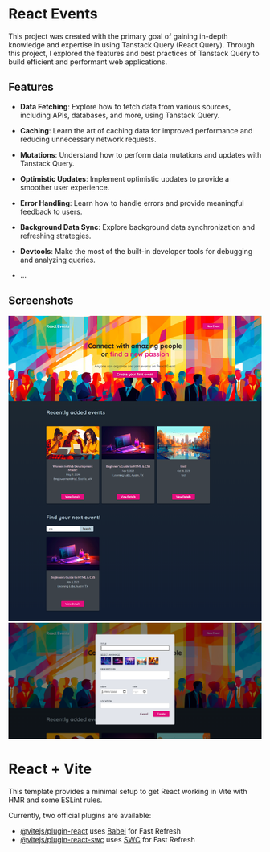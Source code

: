 # React Events
This project was created with the primary goal of gaining in-depth knowledge and expertise in using Tanstack Query (React Query). Through this project, I explored the features and best practices of Tanstack Query to build efficient and performant web applications.

## Features

- **Data Fetching**: Explore how to fetch data from various sources, including APIs, databases, and more, using Tanstack Query.

- **Caching**: Learn the art of caching data for improved performance and reducing unnecessary network requests.

- **Mutations**: Understand how to perform data mutations and updates with Tanstack Query.

- **Optimistic Updates**: Implement optimistic updates to provide a smoother user experience.

- **Error Handling**: Learn how to handle errors and provide meaningful feedback to users.

- **Background Data Sync**: Explore background data synchronization and refreshing strategies.

- **Devtools**: Make the most of the built-in developer tools for debugging and analyzing queries.

- ...

## Screenshots

![Alt Text](imags/one.png)
![Alt Text](imags/two.png)


# React + Vite

This template provides a minimal setup to get React working in Vite with HMR and some ESLint rules.

Currently, two official plugins are available:

- [@vitejs/plugin-react](https://github.com/vitejs/vite-plugin-react/blob/main/packages/plugin-react/README.md) uses [Babel](https://babeljs.io/) for Fast Refresh
- [@vitejs/plugin-react-swc](https://github.com/vitejs/vite-plugin-react-swc) uses [SWC](https://swc.rs/) for Fast Refresh
